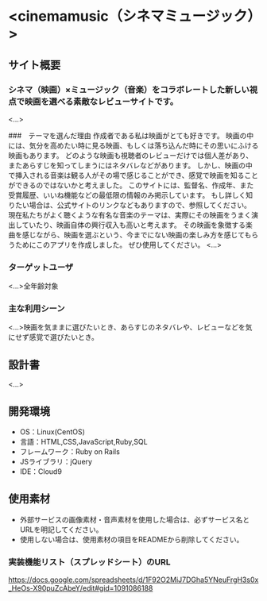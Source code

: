 # <cinemamusic（シネマミュージック）>

## サイト概要
### シネマ（映画）×ミュージック（音楽）をコラボレートした新しい視点で映画を選べる素敵なレビューサイトです。
<...>

###　テーマを選んだ理由 作成者である私は映画がとても好きです。
映画の中には、気分を高めたい時に見る映画、もしくは落ち込んだ時にその思いにふける映画もあります。
どのような映画も視聴者のレビューだけでは個人差があり、またあらすじを知ってしまうにはネタバレなどがあります。
しかし、映画の中で挿入される音楽は観る人がその場で感じることができ、感覚で映画を知ることができるのではないかと考えました。
このサイトには、監督名、作成年、また受賞履歴、いいね機能などの最低限の情報のみ掲示しています。
もし詳しく知りたい場合は、公式サイトのリンクなどもありますので、参照してください。
現在私たちがよく聴くような有名な音楽のテーマは、実際にその映画をうまく演出していたり、映画自体の興行収入も高いと考えます。
その映画を象徴する楽曲を感じながら、映画を選ぶという、今までにない映画の楽しみ方を感じてもらうためにこのアプリを作成しました。
ぜひ使用してください。
<...>

### ターゲットユーザ
<...>全年齢対象

### 主な利用シーン
<...>映画を気ままに選びたいとき、あらすじのネタバレや、レビューなどを気にせず感覚で選びたいとき。

## 設計書
<...>

## 開発環境
- OS：Linux(CentOS)
- 言語：HTML,CSS,JavaScript,Ruby,SQL
- フレームワーク：Ruby on Rails
- JSライブラリ：jQuery
- IDE：Cloud9

## 使用素材
- 外部サービスの画像素材・音声素材を使用した場合は、必ずサービス名とURLを明記してください。
- 使用しない場合は、使用素材の項目をREADMEから削除してください。

### 実装機能リスト（スプレッドシート）のURL

https://docs.google.com/spreadsheets/d/1F92O2MiJ7DGha5YNeuFrgH3s0x_HeOs-X90puZcAbeY/edit#gid=1091086188